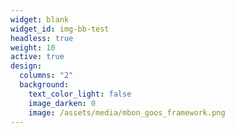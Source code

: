```yaml
---
widget: blank
widget_id: img-bb-test
headless: true
weight: 10
active: true
design:
  columns: "2"
  background:
    text_color_light: false
    image_darken: 0
    image: /assets/media/mbon_goos_framework.png
---
```


